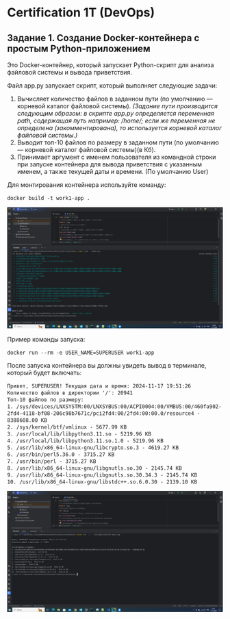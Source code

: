 #                             Certification 1T (DevOps)
## Задание 1. Создание Docker-контейнера с простым Python-приложением
Это Docker-контейнер, который запускает Python-скрипт для анализа файловой системы и вывода приветствия.

Файл app.py запускает скрипт, который выполняет следующие задачи:
1) Вычисляет количество файлов в заданном пути (по умолчанию — корневой каталог файловой системы).
   *(Задание пути производится следующим образом: в скрипте app.py определяется переменная  path, содержащая путь например: /home/; если же переменная не определена (закомментирована), то используется корневой каталог файловой системы.)*
2) Выводит топ-10 файлов по размеру в заданном пути (по умолчанию — корневой каталог файловой системы)(в Кб).
3) Принимает аргумент с именем пользователя из командной строки при запуске контейнера для вывода приветствия с указанным именем, а также текущей даты и времени. (По умолчанию User)

Для монтирования контейнера используйте команду:
```
docker build -t work1-app . 
```
![Результат монтирования.](/docker%20build.png)

Пример команды запуска:
```
docker run --rm -e USER_NAME=SUPERUSER work1-app
```

После запуска контейнера вы должны увидеть вывод в терминале, который будет включать:
```
Привет, SUPERUSER! Текущая дата и время: 2024-11-17 19:51:26
Количество файлов в директории '/': 20941
Топ-10 файлов по размеру:
1. /sys/devices/LNXSYSTM:00/LNXSYBUS:00/ACPI0004:00/VMBUS:00/460fa902-2fd4-4118-bf08-206c98b7671c/pci2fd4:00/2fd4:00:00.0/resource4 - 8388608.00 KB
2. /sys/kernel/btf/vmlinux - 5677.99 KB
3. /usr/local/lib/libpython3.11.so - 5219.96 KB
4. /usr/local/lib/libpython3.11.so.1.0 - 5219.96 KB
5. /usr/lib/x86_64-linux-gnu/libcrypto.so.3 - 4619.27 KB
6. /usr/bin/perl5.36.0 - 3715.27 KB
7. /usr/bin/perl - 3715.27 KB
8. /usr/lib/x86_64-linux-gnu/libgnutls.so.30 - 2145.74 KB
9. /usr/lib/x86_64-linux-gnu/libgnutls.so.30.34.3 - 2145.74 KB
10. /usr/lib/x86_64-linux-gnu/libstdc++.so.6.0.30 - 2139.10 KB
```
![Результат выполнения.](/docker%20run.png)
